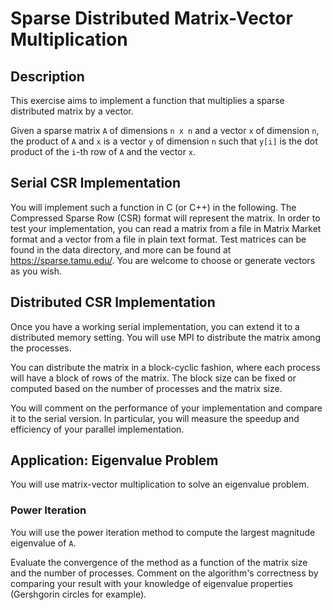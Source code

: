 # Sparse Distributed Matrix-Vector Multiplication

## Description

This exercise aims to implement a function that multiplies a sparse distributed matrix by a vector.

Given a sparse matrix `A` of dimensions `n x n` and a vector `x` of dimension `n`, the product of `A` and `x` is a vector `y` of dimension `n` such that `y[i]` is the dot product of the `i`-th row of `A` and the vector `x`.

## Serial CSR Implementation

You will implement such a function in C (or C++) in the following. The Compressed Sparse Row (CSR) format will represent the matrix.
In order to test your implementation, you can read a matrix from a file in Matrix Market format and a vector from a file in plain text format.
Test matrices can be found in the data directory, and more can be found at https://sparse.tamu.edu/. You are welcome to choose or generate vectors as you wish.

## Distributed CSR Implementation

Once you have a working serial implementation, you can extend it to a distributed memory setting. You will use MPI to distribute the matrix among the processes.

You can distribute the matrix in a block-cyclic fashion, where each process will have a block of rows of the matrix. The block size can be fixed or computed based on the number of processes and the matrix size.

You will comment on the performance of your implementation and compare it to the serial version. In particular, you will measure the speedup and efficiency of your parallel implementation.

## Application: Eigenvalue Problem

You will use matrix-vector multiplication to solve an eigenvalue problem.

### Power Iteration
You will use the power iteration method to compute the largest magnitude eigenvalue of `A`.

Evaluate the convergence of the method as a function of the matrix size and the number of processes.
Comment on the algorithm's correctness by comparing your result with your knowledge of eigenvalue properties (Gershgorin circles for example).

